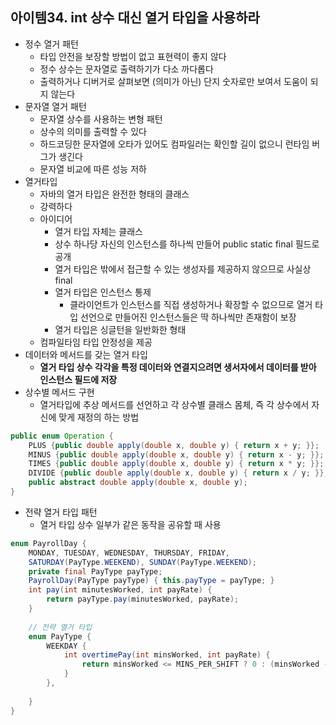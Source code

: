 ## 아이템34. int 상수 대신 열거 타입을 사용하라

* 정수 열거 패턴
	* 타입 안전을 보장할 방법이 없고 표현력이 좋지 않다
	* 정수 상수는 문자열로 출력하기가 다소 까다롭다
	* 출력하거나 디버거로 살펴보면 (의미가 아닌) 단지 숫자로만 보여서 도움이 되지 않는다
* 문자열 열거 패턴
	* 문자열 상수를 사용하는 변형 패턴
	* 상수의 의미를 출력할 수 있다
	* 하드코딩한 문자열에 오타가 있어도 컴파일러는 확인할 길이 없으니 런타임 버그가 생긴다
	* 문자열 비교에 따른 성능 저하 
* 열거타입
	* 자바의 열거 타입은 완전한 형태의 클래스
	* 강력하다
	* 아이디어
		* 열거 타입 자체는 클래스
		* 상수 하나당 자신의 인스턴스를 하나씩 만들어 public static final 필드로 공개 
		* 열거 타입은 밖에서 접근할 수 있는 생성자를 제공하지 않으므로 사실상 final
		* 열거 타입은 인스턴스 통제
			* 클라이언트가 인스턴스를 직접 생성하거나 확장할 수 없으므로 열거 타입 선언으로 만들어진 인스턴스들은 딱 하나씩만 존재함이 보장
		* 열거 타입은 싱글턴을 일반화한 형태
	* 컴파일타임 타입 안정성을 제공
* 데이터와 메서드를 갖는 열거 타입
	* **열거 타입 상수 각각을 특정 데이터와 연결지으려면 생서자에서 데이터를 받아 인스턴스 필드에 저장**
* 상수별 메서드 구현
	* 열거타입에 추상 메서드를 선언하고 각 상수별 클래스 몸체, 즉 각 상수에서 자신에 맞게 재정의 하는 방법
```java
public enum Operation {
	PLUS {public double apply(double x, double y) { return x + y; }};
	MINUS {public double apply(double x, double y) { return x - y; }};
	TIMES {public double apply(double x, double y) { return x * y; }};
	DIVIDE {public double apply(double x, double y) { return x / y; }};
	public abstract double apply(double x, double y);
}
```
* 전략 열거 타입 패턴
	* 열거 타입 상수 일부가 같은 동작을 공유할 때 사용
```java
enum PayrollDay {
	MONDAY, TUESDAY, WEDNESDAY, THURSDAY, FRIDAY,
	SATURDAY(PayType.WEEKEND), SUNDAY(PayType.WEEKEND);
	private final PayType payType;
	PayrollDay(PayType payType) { this.payType = payType; }
	int pay(int minutesWorked, int payRate) {
		return payType.pay(minutesWorked, payRate);
	}
	
	// 전략 열거 타입
	enum PayType {
		WEEKDAY {
			int overtimePay(int minsWorked, int payRate) {
				return minsWorked <= MINS_PER_SHIFT ? 0 : (minsWorked - MINS_PER_SHIFT) * payRate / 2;
			}
		},
		
	}
}
```
<!--stackedit_data:
eyJoaXN0b3J5IjpbMTMwMDg4ODgxNiwxODgzODU1MDhdfQ==
-->